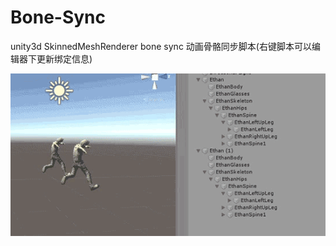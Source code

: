 # Bone-Sync
unity3d SkinnedMeshRenderer bone sync
动画骨骼同步脚本(右键脚本可以编辑器下更新绑定信息)


![](https://github.com/hont127/Bone-Sync/blob/master/preview.gif)
